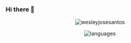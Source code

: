 ### Hi there 👋

 <p align="center">
 <img src="https://github-readme-stats-sigma-five.vercel.app/api?username=wesleyjosesantos&show_icons=true&theme=dark&include_all_commits=true&count_private=true" alt="wesleyjosesantos"/> 
 </p>

 <p align="center">
 <img src="https://github-readme-stats-sigma-five.vercel.app/api/top-langs/?username=wesleyjosesantos&theme=dark&layout=compact" alt="languages" />
 </p>

<!--
**WesleyJoseSantos/WesleyJoseSantos** is a ✨ _special_ ✨ repository because its `README.md` (this file) appears on your GitHub profile.

Here are some ideas to get you started:

- 🔭 I’m currently working on ...
- 🌱 I’m currently learning ...
- 👯 I’m looking to collaborate on ...
- 🤔 I’m looking for help with ...
- 💬 Ask me about ...
- 📫 How to reach me: ...
- 😄 Pronouns: ...
- ⚡ Fun fact: ...
-->
